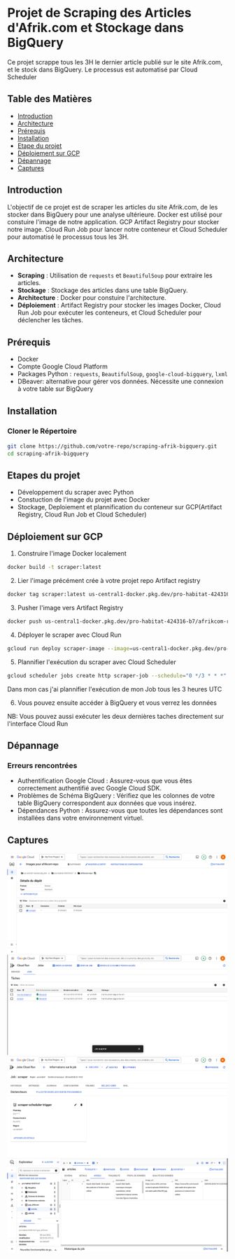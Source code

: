 # Projet de Scraping des Articles d'Afrik.com et Stockage dans BigQuery

Ce projet scrappe tous les 3H le dernier article publié sur le site Afrik.com, et le stock dans BigQuery. Le processus est automatisé par Cloud Scheduler

## Table des Matières

- [Introduction](#introduction)
- [Architecture](#architecture)
- [Prérequis](#prérequis)
- [Installation](#installation)
- [Etape du projet](#étapes-du-projet)
- [Déploiement sur GCP](#déploiement-sur-gcp)
- [Dépannage](#dépannage)
- [Captures](#captures)

## Introduction

L'objectif de ce projet est de scraper les articles du site Afrik.com, de les stocker dans BigQuery pour une analyse ultérieure. Docker est utilisé pour constuire l'image de notre application. GCP Artifact Registry pour stocker notre image. Cloud Run Job pour lancer notre conteneur et Cloud Scheduler pour automatisé le processus tous les 3H.


## Architecture

- **Scraping** : Utilisation de `requests` et `BeautifulSoup` pour extraire les articles.
- **Stockage** : Stockage des articles dans une table BigQuery.
- **Architecture** : Docker pour constuire l'architecture.
- **Déploiement** : Artifact Registry pour stocker les images Docker, Cloud Run Job pour exécuter les conteneurs, et Cloud Scheduler pour déclencher les tâches.

## Prérequis

- Docker
- Compte Google Cloud Platform
- Packages Python : `requests`, `BeautifulSoup`, `google-cloud-bigquery`, `lxml`
- DBeaver: alternative pour gérer vos données. Nécessite une connexion à votre table sur BigQuery

## Installation

### Cloner le Répertoire

```bash
git clone https://github.com/votre-repo/scraping-afrik-bigquery.git
cd scraping-afrik-bigquery
```

## Etapes du projet

- Développement du scraper avec Python
- Constuction de l'image du projet avec Docker
- Stockage, Deploiement et plannification du conteneur sur GCP(Artifact Registry, Cloud Run Job et Cloud Scheduler)


## Déploiement sur GCP

1. Construire l'image Docker localement
```bash
docker build -t scraper:latest

```

2. Lier l'image précément crée à votre projet repo Artifact registry
```bash
docker tag scraper:latest us-central1-docker.pkg.dev/pro-habitat-424316-b7/afrikcom-repo/scraper-image

```

3. Pusher l'image vers Artifact Registry
```bash
docker push us-central1-docker.pkg.dev/pro-habitat-424316-b7/afrikcom-repo/scraper-image

```

4. Déployer le scraper avec Cloud Run
```bash
gcloud run deploy scraper-image --image=us-central1-docker.pkg.dev/pro-habitat-424316-b7/afrikcom-repo/scaper-image --platform=managed --region=us-central1 --allow-unauthenticated

```

5. Plannifier l'exécution du scraper avec Cloud Scheduler
```bash
gcloud scheduler jobs create http scraper-job --schedule="0 */3 * * *" --uri="https://YOUR_CLOUD_RUN_URL" --http-method=POST --time-zone="YOUR_TIME_ZONE"
```

Dans mon cas j'ai plannifier l'exécution de mon Job tous les 3 heures UTC

6. Vous pouvez ensuite accéder à BigQuery et vous verrez les données

NB: Vous pouvez aussi exécuter les deux dernières taches directement sur l'interface Cloud Run

## Dépannage

### Erreurs rencontrées
- Authentification Google Cloud : Assurez-vous que vous êtes correctement authentifié avec Google Cloud SDK.
- Problèmes de Schéma BigQuery : Vérifiez que les colonnes de votre table BigQuery correspondent aux données que vous insérez.
- Dépendances Python : Assurez-vous que toutes les dépendances sont installées dans votre environnement virtuel.

## Captures
![Dépo sur Artifact Registry](captures/artifact-registry.png)
![Déploiement sur Cloud Run](captures/cloud-run.png)
![Plannification avec Cloud Scheduler](captures/cloud-scheduler.png)
![Apercu des données dans BigQuery](captures/bigquery.png)